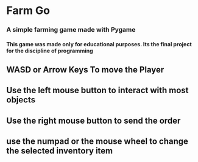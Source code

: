 # Farm Go

### A simple farming game made with Pygame

#### This game was made only for educational purposes. Its the final project for the discipline of programming

## WASD or Arrow Keys To move the Player

## Use the left mouse button to interact with most objects

## Use the right mouse button to send the order

## use the numpad or the mouse wheel to change the selected inventory item
